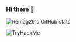 ### Hi there 👋

![Remag29's GitHub stats](https://github-readme-stats.vercel.app/api?username=remag29&show_icons=true&theme=tokyonight)

<img src="https://tryhackme-badges.s3.amazonaws.com/Remag29.png" alt="TryHackMe">

